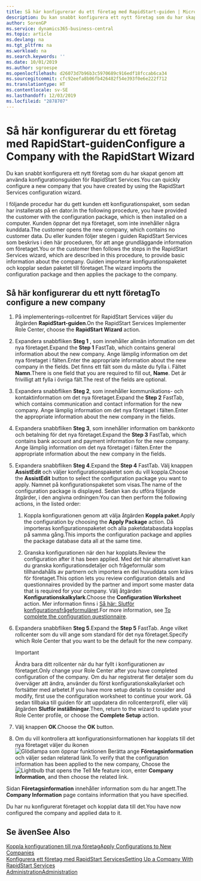 ```yaml
---
title: Så här konfigurerar du ett företag med RapidStart-guiden | Microsoft Docs
description: Du kan snabbt konfigurera ett nytt företag som du har skapat genom att använda konfigurationsguiden för RapidStart Services.
author: SorenGP
ms.service: dynamics365-business-central
ms.topic: article
ms.devlang: na
ms.tgt_pltfrm: na
ms.workload: na
ms.search.keywords: ''
ms.date: 10/01/2019
ms.author: sgroespe
ms.openlocfilehash: d26073d7b96b3c5970689c916edf18fccab6ca34
ms.sourcegitcommit: cfc92eefa8b06fb426482f54e393f0e6e222f712
ms.translationtype: HT
ms.contentlocale: sv-SE
ms.lasthandoff: 12/03/2019
ms.locfileid: "2878707"
---
```

# <a name="configure-a-company-with-the-rapidstart-wizard"></a><span data-ttu-id="35532-103">Så här konfigurerar du ett företag med RapidStart-guiden</span><span class="sxs-lookup"><span data-stu-id="35532-103">Configure a Company with the RapidStart Wizard</span></span>
<span data-ttu-id="35532-104">Du kan snabbt konfigurera ett nytt företag som du har skapat genom att använda konfigurationsguiden för RapidStart Services.</span><span class="sxs-lookup"><span data-stu-id="35532-104">You can quickly configure a new company that you have created by using the RapidStart Services configuration wizard.</span></span>

<span data-ttu-id="35532-105">I följande procedur har du gett kunden ett konfigurationspaket, som sedan har installerats på en dator.</span><span class="sxs-lookup"><span data-stu-id="35532-105">In the following procedure, you have provided the customer with the configuration package, which is then installed on a computer.</span></span> <span data-ttu-id="35532-106">Kunden öppnar det nya företaget, som inte innehåller några kunddata.</span><span class="sxs-lookup"><span data-stu-id="35532-106">The customer opens the new company, which contains no customer data.</span></span> <span data-ttu-id="35532-107">Du eller kunden följer stegen i guiden RapidStart Services som beskrivs i den här proceduren, för att ange grundläggande information om företaget.</span><span class="sxs-lookup"><span data-stu-id="35532-107">You or the customer then follows the steps in the RapidStart Services wizard, which are described in this procedure, to provide basic information about the company.</span></span> <span data-ttu-id="35532-108">Guiden importerar konfigurationspaketet och kopplar sedan paketet till företaget.</span><span class="sxs-lookup"><span data-stu-id="35532-108">The wizard imports the configuration package and then applies the package to the company.</span></span>  

## <a name="to-configure-a-new-company"></a><span data-ttu-id="35532-109">Så här konfigurerar du ett nytt företag</span><span class="sxs-lookup"><span data-stu-id="35532-109">To configure a new company</span></span>  
1. <span data-ttu-id="35532-110">På implementerings-rollcentret för RapidStart Services väljer du åtgärden **RapidStart-guiden**.</span><span class="sxs-lookup"><span data-stu-id="35532-110">On the RapidStart Services Implementer Role Center, choose the **RapidStart Wizard** action.</span></span>  
2. <span data-ttu-id="35532-111">Expandera snabbfliken **Steg 1** , som innehåller allmän information om det nya företaget.</span><span class="sxs-lookup"><span data-stu-id="35532-111">Expand the **Step 1** FastTab, which contains general information about the new company.</span></span> <span data-ttu-id="35532-112">Ange lämplig information om det nya företaget i fälten.</span><span class="sxs-lookup"><span data-stu-id="35532-112">Enter the appropriate information about the new company in the fields.</span></span> <span data-ttu-id="35532-113">Det finns ett fält som du måste du fylla i. Fältet **Namn**.</span><span class="sxs-lookup"><span data-stu-id="35532-113">There is one field that you are required to fill out, **Name**.</span></span> <span data-ttu-id="35532-114">Det är frivilligt att fylla i övriga fält.</span><span class="sxs-lookup"><span data-stu-id="35532-114">The rest of the fields are optional.</span></span>  
3. <span data-ttu-id="35532-115">Expandera snabbfliken **Steg 2**, som innehåller kommunikations- och kontaktinformation om det nya företaget.</span><span class="sxs-lookup"><span data-stu-id="35532-115">Expand the **Step 2** FastTab, which contains communication and contact information for the new company.</span></span> <span data-ttu-id="35532-116">Ange lämplig information om det nya företaget i fälten.</span><span class="sxs-lookup"><span data-stu-id="35532-116">Enter the appropriate information about the new company in the fields.</span></span>
4. <span data-ttu-id="35532-117">Expandera snabbfliken **Steg 3**, som innehåller information om bankkonto och betalning för det nya företaget.</span><span class="sxs-lookup"><span data-stu-id="35532-117">Expand the **Step 3** FastTab, which contains bank account and payment information for the new company.</span></span> <span data-ttu-id="35532-118">Ange lämplig information om det nya företaget i fälten.</span><span class="sxs-lookup"><span data-stu-id="35532-118">Enter the appropriate information about the new company in the fields.</span></span>  
5. <span data-ttu-id="35532-119">Expandera snabbfliken **Steg 4**.</span><span class="sxs-lookup"><span data-stu-id="35532-119">Expand the **Step 4** FastTab.</span></span> <span data-ttu-id="35532-120">Välj knappen **AssistEdit** och väljer konfigurationspaketet som du vill koppla.</span><span class="sxs-lookup"><span data-stu-id="35532-120">Choose the **AssistEdit** button to select the configuration package you want to apply.</span></span> <span data-ttu-id="35532-121">Namnet på konfigurationspaketet som visas.</span><span class="sxs-lookup"><span data-stu-id="35532-121">The name of the configuration package is displayed.</span></span> <span data-ttu-id="35532-122">Sedan kan du utföra följande åtgärder, i den angivna ordningen:</span><span class="sxs-lookup"><span data-stu-id="35532-122">You can then perform the following actions, in the listed order:</span></span>  

    1. <span data-ttu-id="35532-123">Koppla konfigurationen genom att välja åtgärden **Koppla paket**.</span><span class="sxs-lookup"><span data-stu-id="35532-123">Apply the configuration by choosing the **Apply Package** action.</span></span> <span data-ttu-id="35532-124">Då importeras konfigurationspaketet och alla paketdatabasdata kopplas på samma gång.</span><span class="sxs-lookup"><span data-stu-id="35532-124">This imports the configuration package and applies the package database data all at the same time.</span></span>  

    2. <span data-ttu-id="35532-125">Granska konfigurationen när den har kopplats.</span><span class="sxs-lookup"><span data-stu-id="35532-125">Review the configuration after it has been applied.</span></span> <span data-ttu-id="35532-126">Med det här alternativet kan du granska konfigurationsdetaljer och frågeformulär som tillhandahålls av partnern och importera en del huvuddata som krävs för företaget.</span><span class="sxs-lookup"><span data-stu-id="35532-126">This option lets you review configuration details and questionnaires provided by the partner and import some master data that is required for your company.</span></span> <span data-ttu-id="35532-127">Välj åtgärden **Konfigurationskalkylark**.</span><span class="sxs-lookup"><span data-stu-id="35532-127">Choose the **Configuration Worksheet** action.</span></span> <span data-ttu-id="35532-128">Mer information finns i [Så här: Slutför konfigurationsfrågeformuläret](admin-gather-customer-setup-values.md#to-complete-the-configuration-questionnaire).</span><span class="sxs-lookup"><span data-stu-id="35532-128">For more information, see [To complete the configuration questionnaire](admin-gather-customer-setup-values.md#to-complete-the-configuration-questionnaire).</span></span>  

6. <span data-ttu-id="35532-129">Expandera snabbfliken **Steg 5**.</span><span class="sxs-lookup"><span data-stu-id="35532-129">Expand the **Step 5** FastTab.</span></span> <span data-ttu-id="35532-130">Ange vilket rollcenter som du vill ange som standard för det nya företaget.</span><span class="sxs-lookup"><span data-stu-id="35532-130">Specify which Role Center that you want to be the default for the new company.</span></span>  

    > [!IMPORTANT]  
    >  <span data-ttu-id="35532-131">Ändra bara ditt rollcenter när du har fyllt i konfigurationen av företaget.</span><span class="sxs-lookup"><span data-stu-id="35532-131">Only change your Role Center after you have completed configuration of the company.</span></span> <span data-ttu-id="35532-132">Om du har registrerat fler detaljer som du överväger att ändra, använder du först konfigurationskalkylarket och fortsätter med arbetet.</span><span class="sxs-lookup"><span data-stu-id="35532-132">If you have more setup details to consider and modify, first use the configuration worksheet to continue your work.</span></span> <span data-ttu-id="35532-133">Gå sedan tillbaka till guiden för att uppdatera din rollcenterprofil, eller välj åtgärden **Slutför inställningar**.</span><span class="sxs-lookup"><span data-stu-id="35532-133">Then, return to the wizard to update your Role Center profile, or choose the **Complete Setup** action.</span></span>

7. <span data-ttu-id="35532-134">Välj knappen **OK**.</span><span class="sxs-lookup"><span data-stu-id="35532-134">Choose the **OK** button.</span></span>  
8. <span data-ttu-id="35532-135">Om du vill kontrollera att konfigurationsinformationen har kopplats till det nya företaget väljer du ikonen ![Glödlampa som öppnar funktionen Berätta](media/ui-search/search_small.png "Berätta vad du vill göra") ange **Företagsinformation** och väljer sedan relaterad länk.</span><span class="sxs-lookup"><span data-stu-id="35532-135">To verify that the configuration information has been applied to the new company, Choose the ![Lightbulb that opens the Tell Me feature](media/ui-search/search_small.png "Tell me what you want to do") icon, enter **Company Information**, and then choose the related link.</span></span>

<span data-ttu-id="35532-136">Sidan **Företagsinformation** innehåller information som du har angett.</span><span class="sxs-lookup"><span data-stu-id="35532-136">The **Company Information** page contains information that you have specified.</span></span>   

<span data-ttu-id="35532-137">Du har nu konfigurerat företaget och kopplat data till det.</span><span class="sxs-lookup"><span data-stu-id="35532-137">You have now configured the company and applied data to it.</span></span>  

## <a name="see-also"></a><span data-ttu-id="35532-138">Se även</span><span class="sxs-lookup"><span data-stu-id="35532-138">See Also</span></span>  
[<span data-ttu-id="35532-139">Koppla konfigurationen till nya företag</span><span class="sxs-lookup"><span data-stu-id="35532-139">Apply Configurations to New Companies</span></span>](admin-apply-configuration-to-new-companies.md)  
[<span data-ttu-id="35532-140">Konfigurera ett företag med RapidStart Services</span><span class="sxs-lookup"><span data-stu-id="35532-140">Setting Up a Company With RapidStart Services</span></span>](admin-set-up-a-company-with-rapidstart.md)  
[<span data-ttu-id="35532-141">Administration</span><span class="sxs-lookup"><span data-stu-id="35532-141">Administration</span></span>](admin-setup-and-administration.md)
